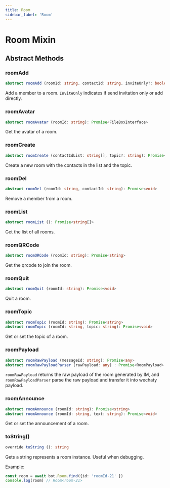 ```yaml
---
title: Room
sidebar_label: 'Room'
---
```


# Room Mixin

## Abstract Methods

### roomAdd

```ts
abstract roomAdd (roomId: string, contactId: string, inviteOnly?: boolean): Promise<void>
```

Add a member to a room. ```InviteOnly``` indicates if send invitation only or add directly.

### roomAvatar

```ts
abstract roomAvatar (roomId: string): Promise<FileBoxInterface>
```

Get the avatar of a room.

### roomCreate

```ts
abstract roomCreate (contactIdList: string[], topic?: string): Promise<string>
```

Create a new room with the contacts in the list and the topic.

### roomDel

```ts
abstract roomDel (roomId: string, contactId: string): Promise<void>
```

Remove a member from a room.

### roomList

```ts
abstract roomList (): Promise<string[]>
```

Get the list of all rooms.

### roomQRCode

```ts
abstract roomQRCode (roomId: string): Promise<string>
```

Get the qrcode to join the room.

### roomQuit

```ts
abstract roomQuit (roomId: string): Promise<void>
```

Quit a room.

### roomTopic

```ts
abstract roomTopic (roomId: string): Promise<string>
abstract roomTopic (roomId: string, topic: string): Promise<void>
```

Get or set the topic of a room.

### roomPayload

```ts
abstract roomRawPayload (messageId: string): Promise<any>
abstract roomRawPayloadParser (rawPayload: any) : Promise<RoomPayload>
```

```roomRawPayload``` returns the raw payload of the room generated by IM, and ```roomRawPayloadParser``` parse the raw payload and transfer it into wechaty payload.

### roomAnnounce

```ts
abstract roomAnnounce (roomId: string): Promise<string>
abstract roomAnnounce (roomId: string, text: string): Promise<void>
```

Get or set the announcement of a room.

### toString()

```ts
override toString (): string
```

Gets a string represents a room instance. Useful when debugging.

Example:

```ts
const room = await bot.Room.find({id: 'roomId-21' })
console.log(room) // Room<room-21>
```
